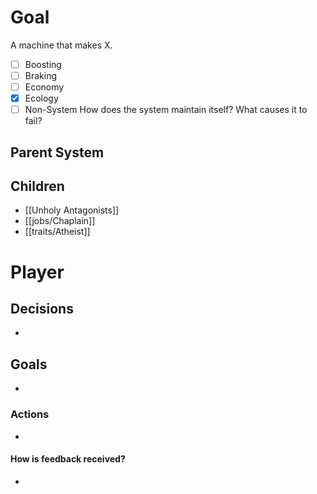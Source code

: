 # Goal
A machine that makes X.
- [ ] Boosting
- [ ] Braking
- [ ] Economy
- [x] Ecology
- [ ] Non-System
How does the system maintain itself? What causes it to fail?

## Parent System

## Children
- [[Unholy Antagonists]]
- [[jobs/Chaplain]]
- [[traits/Atheist]]
# Player
## Decisions
- 
## Goals
- 
### Actions
- 
#### How is feedback received?
- 
